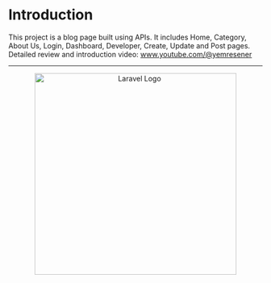 
# Introduction

This project is a blog page built using APIs. It includes Home, Category, About Us, Login, Dashboard, Developer, Create, Update and Post pages. Detailed review and introduction video: www.youtube.com/@yemresener

---









<p align="center"><a href="https://laravel.com" target="_blank"><img src="https://raw.githubusercontent.com/laravel/art/master/logo-lockup/5%20SVG/2%20CMYK/1%20Full%20Color/laravel-logolockup-cmyk-red.svg" width="400" alt="Laravel Logo"></a></p>
